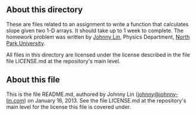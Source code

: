 About this directory
--------------------

These are files related to an assignment to write a function that
calculates slope given two 1-D arrays.  It should take up to 1
week to complete.  The homework problem was written by [Johnny
Lin](http://www.johnny-lin.com), Physics Department, [North Park
University](http://www.northpark.edu).

All files in this directory are licensed under the license described in
the file file LICENSE.md at the repository's main level.


About this file
---------------

This is the file README.md, authored by Johnny Lin (johnny@johnny-lin.com)
on January 16, 2013.  See the file LICENSE.md at the repository's main
level for the license this file is covered under.
